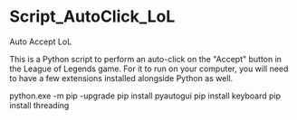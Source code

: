 # Script_AutoClick_LoL
Auto Accept LoL

This is a Python script to perform an auto-click on the "Accept" button in the League of Legends game. For it to run on your computer, you will need to have a few extensions installed alongside Python as well.

python.exe -m pip -upgrade
pip install pyautogui
pip install keyboard
pip install threading
